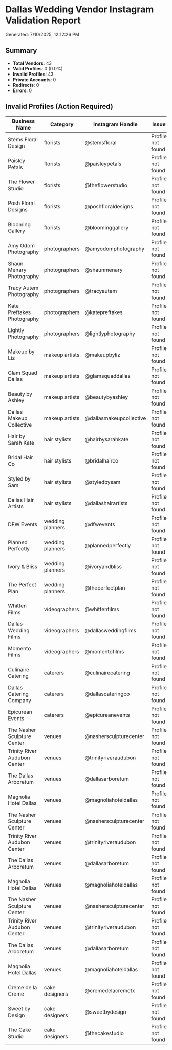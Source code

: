 # Dallas Wedding Vendor Instagram Validation Report

Generated: 7/10/2025, 12:12:26 PM

## Summary

- **Total Vendors**: 43
- **Valid Profiles**: 0 (0.0%)
- **Invalid Profiles**: 43
- **Private Accounts**: 0
- **Redirects**: 0
- **Errors**: 0

## Invalid Profiles (Action Required)

| Business Name | Category | Instagram Handle | Issue |
|---------------|----------|------------------|-------|
| Stems Floral Design | florists | @stemsfloral | Profile not found |
| Paisley Petals | florists | @paisleypetals | Profile not found |
| The Flower Studio | florists | @theflowerstudio | Profile not found |
| Posh Floral Designs | florists | @poshfloraldesigns | Profile not found |
| Blooming Gallery | florists | @bloominggallery | Profile not found |
| Amy Odom Photography | photographers | @amyodomphotography | Profile not found |
| Shaun Menary Photography | photographers | @shaunmenary | Profile not found |
| Tracy Autem Photography | photographers | @tracyautem | Profile not found |
| Kate Preftakes Photography | photographers | @katepreftakes | Profile not found |
| Lightly Photography | photographers | @lightlyphotography | Profile not found |
| Makeup by Liz | makeup artists | @makeupbyliz | Profile not found |
| Glam Squad Dallas | makeup artists | @glamsquaddallas | Profile not found |
| Beauty by Ashley | makeup artists | @beautybyashley | Profile not found |
| Dallas Makeup Collective | makeup artists | @dallasmakeupcollective | Profile not found |
| Hair by Sarah Kate | hair stylists | @hairbysarahkate | Profile not found |
| Bridal Hair Co | hair stylists | @bridalhairco | Profile not found |
| Styled by Sam | hair stylists | @styledbysam | Profile not found |
| Dallas Hair Artists | hair stylists | @dallashairartists | Profile not found |
| DFW Events | wedding planners | @dfwevents | Profile not found |
| Planned Perfectly | wedding planners | @plannedperfectly | Profile not found |
| Ivory & Bliss | wedding planners | @ivoryandbliss | Profile not found |
| The Perfect Plan | wedding planners | @theperfectplan | Profile not found |
| Whitten Films | videographers | @whittenfilms | Profile not found |
| Dallas Wedding Films | videographers | @dallasweddingfilms | Profile not found |
| Momento Films | videographers | @momentofilms | Profile not found |
| Culinaire Catering | caterers | @culinairecatering | Profile not found |
| Dallas Catering Company | caterers | @dallascateringco | Profile not found |
| Epicurean Events | caterers | @epicureanevents | Profile not found |
| The Nasher Sculpture Center | venues | @nashersculpturecenter | Profile not found |
| Trinity River Audubon Center | venues | @trinityriveraudubon | Profile not found |
| The Dallas Arboretum | venues | @dallasarboretum | Profile not found |
| Magnolia Hotel Dallas | venues | @magnoliahoteldallas | Profile not found |
| The Nasher Sculpture Center | venues | @nashersculpturecenter | Profile not found |
| Trinity River Audubon Center | venues | @trinityriveraudubon | Profile not found |
| The Dallas Arboretum | venues | @dallasarboretum | Profile not found |
| Magnolia Hotel Dallas | venues | @magnoliahoteldallas | Profile not found |
| The Nasher Sculpture Center | venues | @nashersculpturecenter | Profile not found |
| Trinity River Audubon Center | venues | @trinityriveraudubon | Profile not found |
| The Dallas Arboretum | venues | @dallasarboretum | Profile not found |
| Magnolia Hotel Dallas | venues | @magnoliahoteldallas | Profile not found |
| Creme de la Creme | cake designers | @cremedelacremetx | Profile not found |
| Sweet by Design | cake designers | @sweetbydesign | Profile not found |
| The Cake Studio | cake designers | @thecakestudio | Profile not found |

